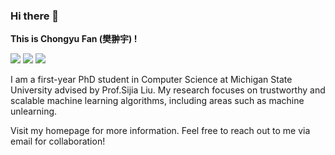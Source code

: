 ### Hi there 👋

**This is Chongyu Fan (樊翀宇) !**

[![](https://img.shields.io/badge/website-000000?style=for-the-badge&logo=About.me&logoColor=white)](https://chongyu-fan.netlify.app/)
[![](https://img.shields.io/badge/google%20scholar-%234285F4.svg?&style=for-the-badge&logo=google-scholar&logoColor=white)](https://scholar.google.com/citations?user=GLtCYtgAAAAJ&hl=en)
[![](https://img.shields.io/badge/Gmail-D14836?style=for-the-badge&logo=gmail&logoColor=white)](chongyu.fan93@gmail.com)

I am a first-year PhD student in Computer Science at Michigan State University advised by Prof.Sijia Liu. My research focuses on trustworthy and scalable machine learning algorithms, including areas such as machine unlearning. 

Visit my homepage for more information. Feel free to reach out to me via email for collaboration!
